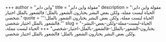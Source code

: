 +++
author = "واين داير"
title = "مقولة واين داير"
description = "مقولة واين داير: الحياة ليست مملة، ولكن بعض البشر يختارون الشعور بالملل؛ فالشعور بالملل اختيار شخصي."
quote = '''الحياة ليست مملة، ولكن بعض البشر يختارون الشعور بالملل؛ فالشعور بالملل اختيار شخصي.'''
slug = "الحياة-ليست-مملة-ولكن-بعض-البشر-يختارون-الشعور-بالملل؛-فالشعور-بالملل-اختيار-شخصي"
+++
الحياة ليست مملة، ولكن بعض البشر يختارون الشعور بالملل؛ فالشعور بالملل اختيار شخصي.
